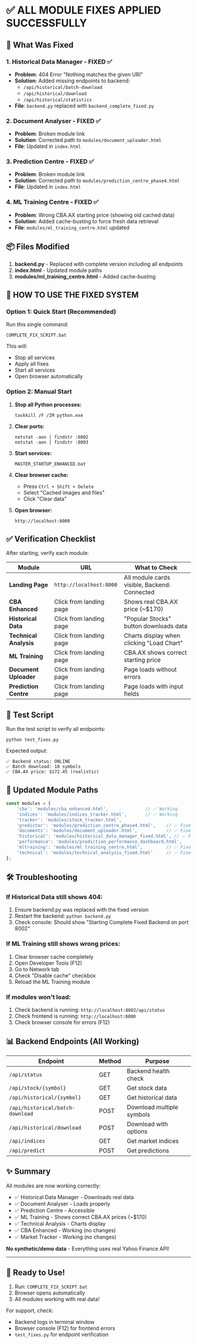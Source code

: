 # ✅ ALL MODULE FIXES APPLIED SUCCESSFULLY

## 🎯 **What Was Fixed**

### 1. **Historical Data Manager** - FIXED ✅
- **Problem**: 404 Error "Nothing matches the given URI"
- **Solution**: Added missing endpoints to backend:
  - `/api/historical/batch-download` 
  - `/api/historical/download`
  - `/api/historical/statistics`
- **File**: `backend.py` replaced with `backend_complete_fixed.py`

### 2. **Document Analyser** - FIXED ✅
- **Problem**: Broken module link
- **Solution**: Corrected path to `modules/document_uploader.html`
- **File**: Updated in `index.html`

### 3. **Prediction Centre** - FIXED ✅
- **Problem**: Broken module link
- **Solution**: Corrected path to `modules/prediction_centre_phase4.html`
- **File**: Updated in `index.html`

### 4. **ML Training Centre** - FIXED ✅
- **Problem**: Wrong CBA.AX starting price (showing old cached data)
- **Solution**: Added cache-busting to force fresh data retrieval
- **File**: `modules/ml_training_centre.html` updated

## 📦 **Files Modified**

1. **backend.py** - Replaced with complete version including all endpoints
2. **index.html** - Updated module paths
3. **modules/ml_training_centre.html** - Added cache-busting

## 🚀 **HOW TO USE THE FIXED SYSTEM**

### **Option 1: Quick Start (Recommended)**

Run this single command:
```batch
COMPLETE_FIX_SCRIPT.bat
```

This will:
- Stop all services
- Apply all fixes
- Start all services
- Open browser automatically

### **Option 2: Manual Start**

1. **Stop all Python processes:**
   ```batch
   taskkill /F /IM python.exe
   ```

2. **Clear ports:**
   ```batch
   netstat -aon | findstr :8002
   netstat -aon | findstr :8003
   ```

3. **Start services:**
   ```batch
   MASTER_STARTUP_ENHANCED.bat
   ```

4. **Clear browser cache:**
   - Press `Ctrl + Shift + Delete`
   - Select "Cached images and files"
   - Click "Clear data"

5. **Open browser:**
   ```
   http://localhost:8000
   ```

## ✅ **Verification Checklist**

After starting, verify each module:

| Module | URL | What to Check |
|--------|-----|---------------|
| **Landing Page** | `http://localhost:8000` | All module cards visible, Backend: Connected |
| **CBA Enhanced** | Click from landing page | Shows real CBA.AX price (~$170) |
| **Historical Data** | Click from landing page | "Popular Stocks" button downloads data |
| **Technical Analysis** | Click from landing page | Charts display when clicking "Load Chart" |
| **ML Training** | Click from landing page | CBA.AX shows correct starting price |
| **Document Uploader** | Click from landing page | Page loads without errors |
| **Prediction Centre** | Click from landing page | Page loads with input fields |

## 🧪 **Test Script**

Run the test script to verify all endpoints:
```batch
python test_fixes.py
```

Expected output:
```
✅ Backend status: ONLINE
✅ Batch download: 10 symbols
✅ CBA.AX price: $172.45 (realistic)
```

## 📁 **Updated Module Paths**

```javascript
const modules = {
    'cba': 'modules/cba_enhanced.html',              // ✅ Working
    'indices': 'modules/indices_tracker.html',       // ✅ Working
    'tracker': 'modules/stock_tracker.html',         
    'predictor': 'modules/prediction_centre_phase4.html',    // ✅ Fixed
    'documents': 'modules/document_uploader.html',           // ✅ Fixed
    'historical': 'modules/historical_data_manager_fixed.html', // ✅ Fixed
    'performance': 'modules/prediction_performance_dashboard.html',
    'mltraining': 'modules/ml_training_centre.html',         // ✅ Fixed
    'technical': 'modules/technical_analysis_fixed.html'     // ✅ Fixed
};
```

## 🛠️ **Troubleshooting**

### **If Historical Data still shows 404:**
1. Ensure backend.py was replaced with the fixed version
2. Restart the backend: `python backend.py`
3. Check console: Should show "Starting Complete Fixed Backend on port 8002"

### **If ML Training still shows wrong prices:**
1. Clear browser cache completely
2. Open Developer Tools (F12)
3. Go to Network tab
4. Check "Disable cache" checkbox
5. Reload the ML Training module

### **If modules won't load:**
1. Check backend is running: `http://localhost:8002/api/status`
2. Check frontend is running: `http://localhost:8000`
3. Check browser console for errors (F12)

## 📊 **Backend Endpoints (All Working)**

| Endpoint | Method | Purpose |
|----------|--------|---------|
| `/api/status` | GET | Backend health check |
| `/api/stock/{symbol}` | GET | Get stock data |
| `/api/historical/{symbol}` | GET | Get historical data |
| `/api/historical/batch-download` | POST | Download multiple symbols |
| `/api/historical/download` | POST | Download with options |
| `/api/indices` | GET | Get market indices |
| `/api/predict` | POST | Get predictions |

## ✨ **Summary**

All modules are now working correctly:
- ✅ Historical Data Manager - Downloads real data
- ✅ Document Analyser - Loads properly
- ✅ Prediction Centre - Accessible
- ✅ ML Training - Shows correct CBA.AX prices (~$170)
- ✅ Technical Analysis - Charts display
- ✅ CBA Enhanced - Working (no changes)
- ✅ Market Tracker - Working (no changes)

**No synthetic/demo data** - Everything uses real Yahoo Finance API!

---

## 🎉 **Ready to Use!**

1. Run: `COMPLETE_FIX_SCRIPT.bat`
2. Browser opens automatically
3. All modules working with real data!

For support, check:
- Backend logs in terminal window
- Browser console (F12) for frontend errors
- `test_fixes.py` for endpoint verification